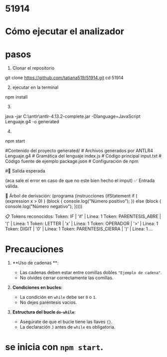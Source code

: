 # 51914

# Cómo ejecutar el analizador

# pasos 
1. Clonar el repositorio
   
git clone https://github.com/tatiana519/51914.git
cd 51914

2. ejecutar en la terminal 
   
npm install

3. 

java -jar C:\antlr\antlr-4.13.2-complete.jar -Dlanguage=JavaScript Lenguaje.g4 -o generated

4. 

npm start

#Contenido del proyecto
generated/          # Archivos generados por ANTLR4
Lenguaje.g4         # Gramática del lenguaje
index.js            # Código principal
input.txt           # Código fuente de ejemplo
package.json        # Configuración de npm

#📌 Salida esperada

(aca sale el error en caso de que no este bien hecho el imput)
✅ Entrada válida.

🌳 Árbol de derivación:
(programa (instrucciones (ifStatement if ( (expression x > 0) ) (block { console.log("Número positivo"); }) else (block { console.log("Número negativo"); }))))

📋 Tokens reconocidos:
Token: IF              | 'if' | Línea: 1
Token: PARENTESIS_ABRE | '('  | Línea: 1
Token: LETTER          | 'x'  | Línea: 1
Token: OPERADOR        | '>'  | Línea: 1
Token: DIGIT           | '0'  | Línea: 1
Token: PARENTESIS_CIERRA | ')' | Línea: 1
...

# Precauciones 

1. **Uso de cadenas
**:
   - Las cadenas deben estar entre comillas dobles `"Ejemplo de cadena"`.
   - No olvides cerrar correctamente las comillas.

2. **Condiciones en bucles**:
   - La condición en `while` debe ser `0` o `1`.
   - No dejes paréntesis vacíos.

3. **Estructura del bucle `do-while`**:
   - Asegúrate de que el bucle tiene las llaves `{}`.
   - La declaración `J` antes de `while` es obligatoria.

# se inicia con  `npm start`.

